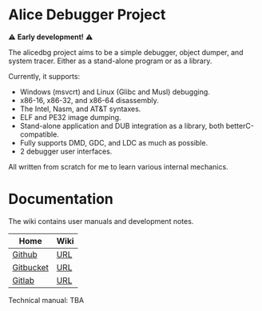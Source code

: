 # Alice Debugger Project

⚠️ **Early development!** ⚠️

The alicedbg project aims to be a simple debugger, object dumper, and system
tracer. Either as a stand-alone program or as a library.

Currently, it supports:
- Windows (msvcrt) and Linux (Glibc and Musl) debugging.
- x86-16, x86-32, and x86-64 disassembly.
- The Intel, Nasm, and AT&T syntaxes.
- ELF and PE32 image dumping.
- Stand-alone application and DUB integration as a library, both betterC-compatible.
- Fully supports DMD, GDC, and LDC as much as possible.
- 2 debugger user interfaces.

All written from scratch for me to learn various internal mechanics.

# Documentation

The wiki contains user manuals and development notes.

| Home | Wiki |
|---|---|
| [Github](https://github.com/dd86k/alicedbg) | [URL](https://github.com/dd86k/alicedbg/wiki)
| [Gitbucket](https://git.dd86k.space/dd86k/alicedbg) | [URL](https://git.dd86k.space/dd86k/alicedbg/wiki)
| [Gitlab](https://gitlab.com/dd86k/alicedbg) | [URL](https://gitlab.com/dd86k/alicedbg/-/wikis/home)

Technical manual: TBA
